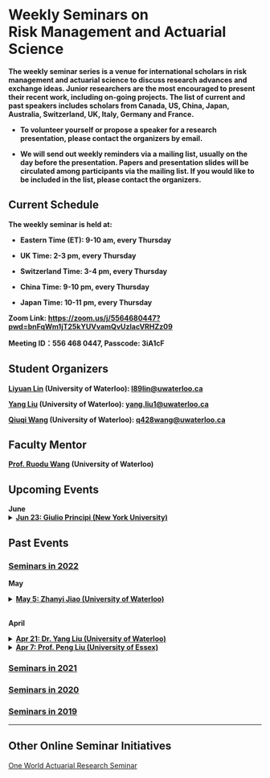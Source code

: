 # Weekly Seminars on <br/> Risk Management and Actuarial Science

<b>The weekly seminar series is a venue for international scholars in risk management and actuarial science to discuss research advances and exchange ideas. Junior researchers are the most encouraged to present their recent work, including on-going projects. The list of current and past speakers includes scholars from Canada, US, China, Japan, Australia, Switzerland, UK, Italy, Germany and France. </b>

* <b>To volunteer yourself or propose a speaker for a research presentation, please contact the organizers by email. </b>

* <b>We will send out weekly reminders via a mailing list, usually on the day before the presentation. Papers and presentation slides will be circulated among participants via the mailing list. If you would like to be included in the list, please contact the organizers.</b>

## Current Schedule
<b> The weekly seminar is held at: </b>

* <b> Eastern Time (ET): 9-10 am, every Thursday </b>

* <b> UK Time: 2-3 pm, every Thursday </b>

* <b> Switzerland Time: 3-4 pm, every Thursday </b>

* <b> China Time: 9-10 pm, every Thursday </b>

* <b> Japan Time: 10-11 pm, every Thursday </b>

<b> Zoom Link: <a href="https://zoom.us/j/5564680447?pwd=bnFqWm1jT25kYUVvamQvUzlacVRHZz09">https://zoom.us/j/5564680447?pwd=bnFqWm1jT25kYUVvamQvUzlacVRHZz09</a> </b>

<b> Meeting ID：556 468 0447, Passcode: 3iA1cF </b>

## Student Organizers

<b>[Liyuan Lin](https://liyuan-lin.github.io/Liyuan/) (University of Waterloo):
<a href="mailto:l89lin@uwaterloo.ca">l89lin@uwaterloo.ca</a></b>

<b>[Yang Liu](https://yang-liu16.github.io/) (University of Waterloo):
<a href="mailto:yang.liu1@uwaterloo.ca">yang.liu1@uwaterloo.ca</a></b>
 
<b>[Qiuqi Wang](https://qwangan.github.io/) (University of Waterloo):
<a href="mailto:q428wang@uwaterloo.ca">q428wang@uwaterloo.ca</a></b>


## Faculty Mentor
<b>[Prof. Ruodu Wang](http://sas.uwaterloo.ca/~wang/) (University of Waterloo) </b>


## Upcoming Events
<body>
<b>June</b>
<details>
      <summary><u><b>Jun 23: Giulio Principi (New York University)  </b></u></summary>
        <ol>
          <blockquote>
            <p><b> Title: TBD </b></p>
            <p><b> Speaker: Giulio Principi (PhD Candidate, New York University) </b></p>
            <p><b> Time: 9:00am-10:00am ET, Jun 23 (Thu) </b></p>
            <p><b> Location: Online via Zoom </b></p>
            <p><b> Abstract: TBD  </b></p>
          </blockquote>
        </ol>
</details> 
 
</body>

## Past Events

### [<u>Seminars in 2022</u>](./2022.html)
<body>
 
 
<b>May</b>

 <details>
      <summary><u><b>May 5: Zhanyi Jiao (University of Waterloo) </b></u></summary>
        <ol>
          <blockquote>
            <p><b> Title: A reverse Expected Shortfall optimization formula </b></p>
            <p><b> Speaker: Zhanyi Jiao (PhD Candidate, University of Waterloo) </b></p>
            <p><b> Time: 9:00am-10:00am ET, May 5 (Thu) </b></p>
            <p><b> Location: Online via Zoom </b></p>
            <p><b> Abstract: The celebrated Expected Shortfall (ES) optimization formula implies that ES at a fixed probability level is the minimum of a linear real function plus a scaled mean excess function. We establish a reverse ES optimization formula, which says that a mean excess function at any fixed threshold is the maximum of an ES curve minus a linear function. Despite being a simple result, this formula reveals elegant symmetries between the mean excess function and the ES curve, as well as their optimizers. The reverse ES optimization formula is closely related to the Fenchel-Legendre transforms, and our formulas are generalized from ES to optimized certainty equivalents, a popular class of convex risk measures. We analyze worst-case values of the mean excess function under two popular settings of model uncertainty to illustrate the usefulness of the reverse ES optimization formula, and this is further demonstrated with an application using insurance datasets.  </b></p>
          </blockquote>
        </ol>
</details>
<br>
 
<b>April</b>
<details>
      <summary><u><b>Apr 21: Dr. Yang Liu (University of Waterloo) </b></u></summary>
        <ol>
          <blockquote>
            <p><b> Title: Uncertainty aversion and  equity improvement </b></p>
            <p><b> Speaker: <a href = "https://yang-liu16.github.io"> Yang Liu </a> (Postdoc Fellow, University of Waterloo) </b></p>
            <p><b> Time: 9:00am-10:00am ET, Apr 21 (Thu) </b></p>
            <p><b> Location: Online via Zoom </b></p>
            <p><b> Abstract: We address the relationship between risk equity and aggregate uncertainty avoidance. We find a fundamental conflict between the two concepts in a setting where the model of Keeney [Keeney (1980): Equity and public risk. {\em Operations Research}, 28(3), 527--534] is equipped with uncertainty. Further, we characterize these concepts with the ambiguity and risk attitudes of the decision maker in the framework of the $\alpha$-maxmin preference. Finally, we extend the result to some general aggregation function. </b></p>
          </blockquote>
        </ol>
</details>
 
<details>
      <summary><u><b>Apr 7: Prof. Peng Liu (University of Essex)</b></u></summary>
        <ol>
          <blockquote>
            <p><b> Title: One axiom to rule them all: A minimalist axiomatization of quantiles </b></p>
            <p><b> Speaker: <a href="https://sites.google.com/view/pengliushomepage/home">Peng Liu</a> (Lecturer/Assistant Professor, University of Essex) </b></p>
            <p><b> Time: 9:00am-10:00am ET, Apr 7 (Thu) </b></p>
            <p><b> Location: Online via Zoom </b></p>
            <p><b> Abstract:  We offer a minimalist axiomatization of quantiles among all real-valued mappings on a general set of distributions through only one axiom. This axiom is called ordinality:  quantiles are the only mappings that commute with all increasing and continuous transforms. Other convenient properties of quantiles, monotonicity, semicontinuity, comonotonic additivity and elicitability in particular,  follow from this axiom. Furthermore, on the set of convexly supported distributions, the median is the only mapping that commutates with all monotone and continuous transforms. On a general set of distributions,  the median interval is pinned down as the unique minimal interval-valued mapping that commutes with all monotone and continuous transforms. Finally, our main result, put in a decision-theoretic setting, leads to a minimalist axiomatization of quantile preferences. In banking and insurance, quantiles are known as the standard regulatory risk measure Value-at-Risk (VaR), and thus, an axiomatization of VaR is obtained with only one axiom among law-based risk measures.  </b></p>
          </blockquote>
        </ol>
</details>
</body>

### [<u>Seminars in 2021</u>](./2021.html)

### [<u>Seminars in 2020</u>](./2020.html)

### [<u>Seminars in 2019</u>](./2019.html)



* * *
## Other Online Seminar Initiatives
[One World Actuarial Research Seminar](http://www.maths.usyd.edu.au/u/munir/owars/)

